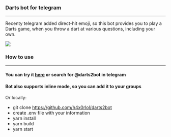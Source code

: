 ### Darts bot for telegram
___
Recenty telegram added direct-hit emoji, so this bot provides you to play a Darts game, when you throw a dart at various questions, including your own.

![](https://sun4-16.userapi.com/gfsBsMkxv0sA4iAZ-1iN5CAhbszRcCRthYrMNA/0m_-Szva1nI.jpg)

### How to use
___
#### You can try it [here](http://t.me/darts2bot "here") or search for @darts2bot in telegram
#### Bot also supports inline mode, so you can add it to your groups

Or locally:
- git clone https://github.com/h4x0rlol/darts2bot
- create .env file with your information
- yarn install
- yarn build
- yarn start
